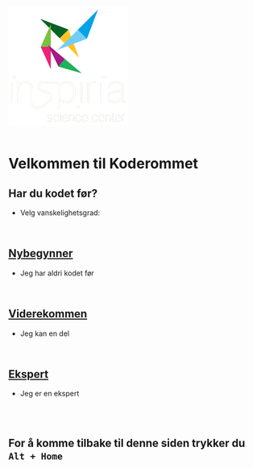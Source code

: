 ![Inspiria Logo](logo_72_hvit.png)
<br>
<br>

# **Velkommen til Koderommet**


## Har du kodet før?
- Velg vanskelighetsgrad:

<br>

## [Nybegynner](nybegynner.md)
- Jeg har aldri kodet før

<br>

## [Viderekommen](viderekommen.md)
- Jeg kan en del

<br>

## [Ekspert](ekspert.md)
- Jeg er en ekspert

<br>
<br>

## For å komme tilbake til denne siden trykker du `Alt + Home`
